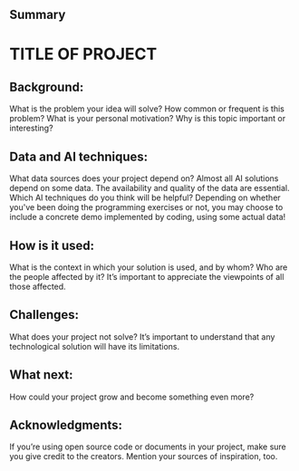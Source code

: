 ## Summary
# TITLE OF PROJECT 

## Background: 
What is the problem your idea will solve? How common or frequent is this problem? What is your personal motivation? Why is this topic important or interesting?

## Data and AI techniques: 
What data sources does your project depend on? Almost all AI solutions depend on some data. The availability and quality of the data are essential. Which AI techniques do you think will be helpful? Depending on whether you've been doing the programming exercises or not, you may choose to include a concrete demo implemented by coding, using some actual data!

## How is it used: 
What is the context in which your solution is used, and by whom? Who are the people affected by it? It’s important to appreciate the viewpoints of all those affected.

## Challenges: 
What does your project not solve? It’s important to understand that any technological solution will have its limitations.

## What next: 
How could your project grow and become something even more?

## Acknowledgments: 
If you’re using open source code or documents in your project, make sure you give credit to the creators. Mention your sources of inspiration, too.
